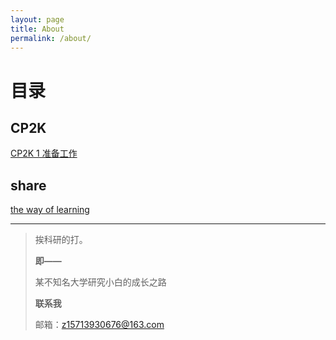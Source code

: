 ```yaml
---
layout: page
title: About
permalink: /about/
---
```


# 目录

## CP2K

[CP2K 1 准备工作](http://mfzhxxz.top/CP2K1/)

## share

[the way of learning](http://mfzhxxz.top/Hello/)



***

> 挨科研的打。
>
>   **即——**
>
> 某不知名大学研究小白的成长之路
>
>   **联系我**
>
> 邮箱：z15713930676@163.com
